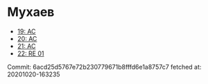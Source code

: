# Мухаев
- [19: AC](19.md)
- [20: AC](20.md)
- [21: AC](21.md)
- [22: RE 01](22.md)

Commit: 6acd25d5767e72b230779671b8fffd6e1a8757c7
 fetched at: 20201020-163235
